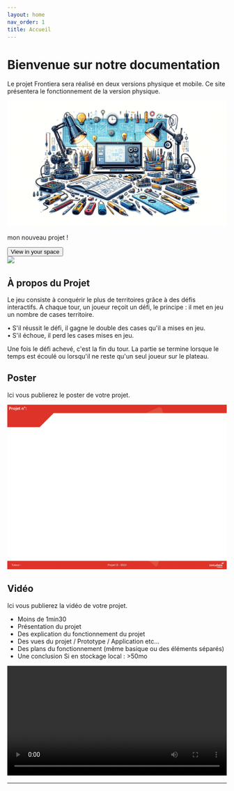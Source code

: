 ```yaml
---
layout: home
nav_order: 1
title: Accueil
---
```


# Bienvenue sur notre documentation

Le projet Frontiera sera réalisé en deux versions physique et mobile. Ce site présentera le fonctionnement de la version physique.  


![Illustration vectorielle colorée avec un fond blanc, montrant un atelier équipé pour un projet de conception mécanique, électronique et informatique](images/illustration.png)

<!DOCTYPE html>
<html>
    <head>
        <meta charset="utf-8">
        <title>Mon modeèle 3D</title>
        <script src="https://modelviewer.dev/shared/model-viewer-base.js"></script>
    </head>
    <body>
        <p>mon nouveau projet !</p>
        <model-viewer src="Part.gltf" ar ar-modes="webxr scene-viewer quick-look" camera-controls tone-mapping="commerce" poster="poster.webp" shadow-intensity="1.4" environment-image="1570644046.jpg" skybox-image="1570644046.jpg" exposure="2" shadow-softness="0.46" auto-rotate>
            <div class="progress-bar hide" slot="progress-bar">
                <div class="update-bar"></div>
            </div>
            <button slot="ar-button" id="ar-button">
                View in your space
            </button>
            <div id="ar-prompt">
                <img src="https://modelviewer.dev/shared-assets/icons/hand.png">
            </div>
        </model-viewer>
          </body>
</html>



## À propos du Projet
Le jeu consiste à conquérir le plus de territoires grâce à des défis interactifs. A chaque tour, un joueur reçoit un défi, le principe : il met en jeu un nombre de cases territoire.  

• S'il réussit le défi, il gagne le double des cases qu'il a mises en jeu.  
• S'il échoue, il perd les cases mises en jeu.  

Une fois le défi achevé, c'est la fin du tour. La partie se termine lorsque le temps est écoulé ou lorsqu'il ne reste qu'un seul joueur sur le plateau. 
## Poster

Ici vous publierez le poster de votre projet.

![Poster projet](images/poster.jpg)

## Vidéo

Ici vous publierez la vidéo de votre projet. 
- Moins de 1min30
- Présentation du projet 
- Des explication du fonctionnement du projet
- Des vues du projet / Prototype / Application etc... 
- Des plans du fonctionnement (même basique ou des éléments séparés)
- Une conclusion
Si en stockage local : >50mo

<video src="images/intro_amiens.mp4" controls title="Title"  style="width: 100%;"></video>

---

